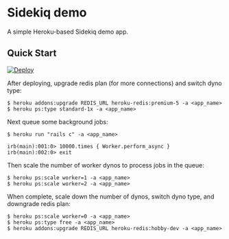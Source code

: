 # Sidekiq demo

A simple Heroku-based Sidekiq demo app.


## Quick Start

[![Deploy](https://www.herokucdn.com/deploy/button.png)](https://heroku.com/deploy?template=https://github.com/theandym/sidekiq-demo)

After deploying, upgrade redis plan (for more connections) and switch dyno type:

```
$ heroku addons:upgrade REDIS_URL heroku-redis:premium-5 -a <app_name>
$ heroku ps:type standard-1x -a <app_name>
```

Next queue some background jobs:

```
$ heroku run "rails c" -a <app_name>

irb(main):001:0> 10000.times { Worker.perform_async }
irb(main):002:0> exit
```

Then scale the number of worker dynos to process jobs in the queue:

```
$ heroku ps:scale worker=1 -a <app_name>
$ heroku ps:scale worker=2 -a <app_name>
```

When complete, scale down the number of dynos, switch dyno type, and downgrade redis plan:

```
$ heroku ps:scale worker=0 -a <app_name>
$ heroku ps:type free -a <app_name>
$ heroku addons:upgrade REDIS_URL heroku-redis:hobby-dev -a <app_name>
```
